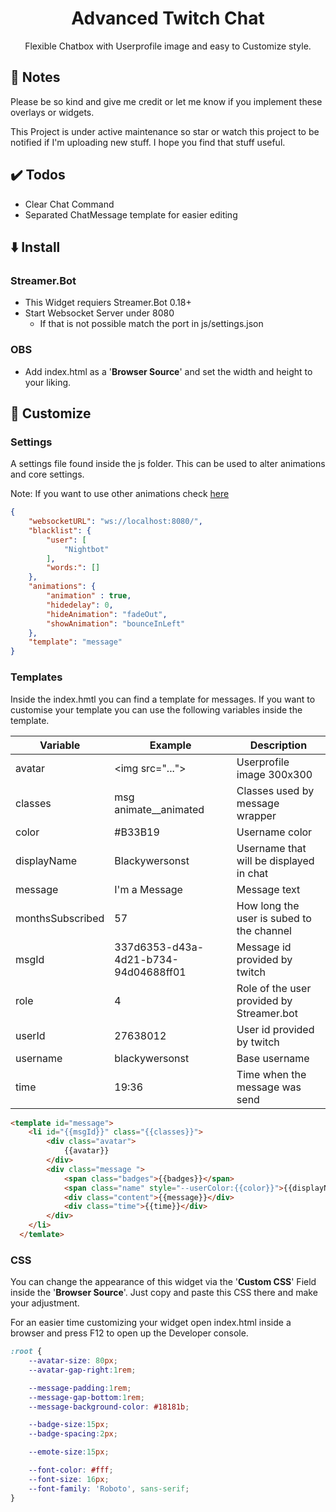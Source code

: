 <h1 align="center">Advanced Twitch Chat</h1>
<p align="center">
    Flexible Chatbox with Userprofile image and easy to Customize style.
</p>

## 📝 Notes
Please be so kind and give me credit or let me know if you implement these overlays or widgets.

This Project is under active maintenance so star or watch this project to be notified if I'm uploading new stuff.
I hope you find that stuff useful.


## ✔️ Todos
- Clear Chat Command
- Separated ChatMessage template for easier editing

## ⬇️ Install
### Streamer.Bot
- This Widget requiers Streamer.Bot 0.18+
- Start Websocket Server under 8080
    - If that is not possible match the port in js/settings.json
### OBS
- Add index.html as a '**Browser Source**' and set the width and height to your liking.

## 🎨 Customize

### **Settings**

A settings file found inside the js folder. This can be used to alter animations and core settings.

Note: If you want to use other animations check [here](https://animate.style/)

```json
{
    "websocketURL": "ws://localhost:8080/",
    "blacklist": {
        "user": [
            "Nightbot"
        ],
        "words:": []
    },
    "animations": {
        "animation" : true,
        "hidedelay": 0,
        "hideAnimation": "fadeOut",
        "showAnimation": "bounceInLeft"
    },
    "template": "message"
}
```
### **Templates**

Inside the index.hmtl you can find a template for messages. If you want to customise your template you can use the following variables inside the template.

| Variable         | Example                              | Description                               |
|------------------|--------------------------------------|-------------------------------------------|
| avatar           | <img src="..."\>                     | Userprofile image 300x300                 |
| classes          | msg animate__animated                | Classes used by message wrapper           |
| color            | #B33B19                              | Username color                            |
| displayName      | Blackywersonst                       | Username that will be displayed in chat   |
| message          | I'm a Message                        | Message text                              |
| monthsSubscribed | 57                                   | How long the user is subed to the channel |
| msgId            | 337d6353-d43a-4d21-b734-94d04688ff01 | Message id provided by twitch             |
| role             | 4                                    | Role of the user provided by Streamer.bot |
| userId           | 27638012                             | User id provided by twitch                |
| username         | blackywersonst                       | Base username                             |
| time             | 19:36                                | Time when the message was send            |

```html
<template id="message">
    <li id="{{msgId}}" class="{{classes}}">
        <div class="avatar">
            {{avatar}}
        </div>
        <div class="message ">
            <span class="badges">{{badges}}</span>
            <span class="name" style="--userColor:{{color}}">{{displayName}}</span>
            <div class="content">{{message}}</div>
            <div class="time">{{time}}</div>
        </div>
    </li>
  </temlate>
```

### **CSS**
You can change the appearance of this widget via the '**Custom CSS**' Field inside the '**Browser Source**'. Just copy and paste this CSS there and make your adjustment.

For an easier time customizing your widget open index.html inside a browser and press F12 to open up the Developer console.

```css
:root {
    --avatar-size: 80px;
    --avatar-gap-right:1rem;

    --message-padding:1rem;
    --message-gap-bottom:1rem;
    --message-background-color: #18181b;

    --badge-size:15px;
    --badge-spacing:2px;

    --emote-size:15px;

    --font-color: #fff;
    --font-size: 16px;
    --font-family: 'Roboto', sans-serif;
}
```
